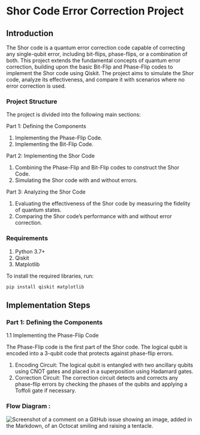 # Shor Code Error Correction Project


## Introduction
The Shor code is a quantum error correction code capable of correcting any single-qubit error, including bit-flips, phase-flips, or a combination of both. 
This project extends the fundamental concepts of quantum error correction, building upon the basic Bit-Flip and Phase-Flip codes to implement the Shor code using Qiskit. The project aims to simulate the Shor code, analyze its effectiveness, and compare it with scenarios where no error correction is used.


### Project Structure
The project is divided into the following main sections:

Part 1: Defining the Components
1. Implementing the Phase-Flip Code.
2. Implementing the Bit-Flip Code.

Part 2: Implementing the Shor Code
1. Combining the Phase-Flip and Bit-Flip codes to construct the Shor Code.
2. Simulating the Shor code with and without errors.

Part 3: Analyzing the Shor Code
1. Evaluating the effectiveness of the Shor code by measuring the fidelity of quantum states.
2. Comparing the Shor code’s performance with and without error correction.


### Requirements
1. Python 3.7+
2. Qiskit
3. Matplotlib

To install the required libraries, run:

`pip install qiskit matplotlib`

## Implementation Steps

### Part 1: Defining the Components
1.1 Implementing the Phase-Flip Code

The Phase-Flip code is the first part of the Shor code. The logical qubit is encoded into a 3-qubit code that protects against phase-flip errors.
1. Encoding Circuit: The logical qubit is entangled with two ancillary qubits using CNOT gates and placed in a superposition using Hadamard gates.
2. Correction Circuit: The correction circuit detects and corrects any phase-flip errors by checking the phases of the qubits and applying a Toffoli gate if necessary.

### Flow Diagram :

![Screenshot of a comment on a GitHub issue showing an image, added in the Markdown, of an Octocat smiling and raising a tentacle.]()
